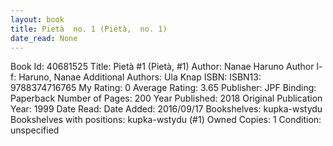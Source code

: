 ```yaml
---
layout: book
title: Pietà  no. 1 (Pietà,  no. 1)
date_read: None
---
```


Book Id: 40681525
Title: Pietà #1 (Pietà, #1)
Author: Nanae Haruno
Author l-f: Haruno, Nanae
Additional Authors: Ula Knap
ISBN: 
ISBN13: 9788374716765
My Rating: 0
Average Rating: 3.65
Publisher: JPF
Binding: Paperback
Number of Pages: 200
Year Published: 2018
Original Publication Year: 1999
Date Read: 
Date Added: 2016/09/17
Bookshelves: kupka-wstydu
Bookshelves with positions: kupka-wstydu (#1)
Owned Copies: 1
Condition: unspecified

